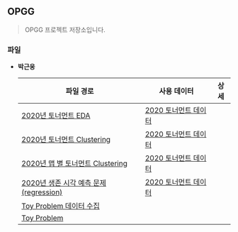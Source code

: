 ## OPGG

> OPGG 프로젝트 저장소입니다.





### 파일

* **박근웅**

  | 파일 경로                                                    | 사용 데이터                                                  | 상세 |
  | ------------------------------------------------------------ | ------------------------------------------------------------ | ---- |
  | [2020년 토너먼트 EDA](./keunung_park/20210904_2020_tournaments_pku.ipynb) | [2020 토너먼트 데이터](./keunung_park/data/2020_torunaments.csv) |      |
  | [2020년 토너먼트 Clustering](./keunung_park/KMEANS_CLUSTERING.ipynb) | [2020 토너먼트 데이터](./keunung_park/data/2020_torunaments.csv) |      |
  | [2020년 맵 별 토너먼트 Clustering](./keunung_park/KMEANS_CLUSTERING_FOR_EACH_MAP.ipynb) | [2020 토너먼트 데이터](./keunung_park/data/2020_torunaments.csv) |      |
  | [2020년 생존 시각 예측 문제(regression)](./keunung_park/regression.ipynb) | [2020 토너먼트 데이터](./keunung_park/data/2020_torunaments.csv) |      |
  | [Toy Problem 데이터 수집](./keunung_park/데이터수집.ipynb)   |                                                              |      |
  | [Toy Problem](./keunung_park/toy_example.ipynb.ipynb)        |                                                              |      |


